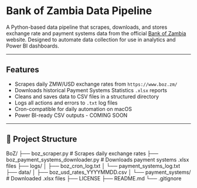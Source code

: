 # Bank of Zambia Data Pipeline

A Python-based data pipeline that scrapes, downloads, and stores exchange rate and payment systems data from the official [Bank of Zambia](https://www.boz.zm/) website. Designed to automate data collection for use in analytics and Power BI dashboards.

---

## Features

- Scrapes daily ZMW/USD exchange rates from `https://www.boz.zm/`
- Downloads historical Payment Systems Statistics `.xlsx` reports
- Cleans and saves data to CSV files in a structured directory
- Logs all actions and errors to `.txt` log files
- Cron-compatible for daily automation on macOS
- Power BI-ready CSV outputs - COMING SOON

---

## 📂 Project Structure

BoZ/
├── boz_scraper.py # Scrapes daily exchange rates
├── boz_payment_systems_downloader.py # Downloads payment systems .xlsx files
├── logs/
│ ├── boz_cron_log.txt
│ └── payment_systems_log.txt
├── data/
│ ├── boz_usd_rates_YYYYMMDD.csv
│ └── payment_systems/ # Downloaded .xlsx files
├── LICENSE
├── README.md
└── .gitignore
